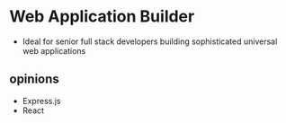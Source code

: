 # Web Application Builder

- Ideal for senior full stack developers building sophisticated universal web applications

## opinions
  - Express.js
  - React
